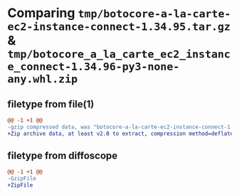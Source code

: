# Comparing `tmp/botocore-a-la-carte-ec2-instance-connect-1.34.95.tar.gz` & `tmp/botocore_a_la_carte_ec2_instance_connect-1.34.96-py3-none-any.whl.zip`

## filetype from file(1)

```diff
@@ -1 +1 @@
-gzip compressed data, was "botocore-a-la-carte-ec2-instance-connect-1.34.95.tar", last modified: Wed May  1 01:06:26 2024, max compression
+Zip archive data, at least v2.0 to extract, compression method=deflate
```

## filetype from diffoscope

```diff
@@ -1 +1 @@
-GzipFile
+ZipFile
```

